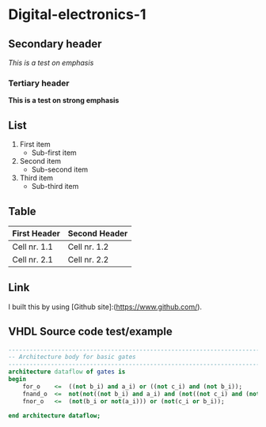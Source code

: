 # Digital-electronics-1

## Secondary header
*This is a test on emphasis*

### Tertiary header
**This is a test on strong emphasis**

## List
1. First item
   - Sub-first item
2. Second item
   - Sub-second item
3. Third item
   - Sub-third item

## Table
First Header | Second Header
------------ | -------------
Cell nr. 1.1 | Cell nr. 1.2
Cell nr. 2.1 | Cell nr. 2.2

## Link
I built this by using [Github site]:(https://www.github.com/).

## VHDL Source code test/example
```VHDL
------------------------------------------------------------------------
-- Architecture body for basic gates
------------------------------------------------------------------------
architecture dataflow of gates is
begin
    for_o    <=  ((not b_i) and a_i) or ((not c_i) and (not b_i));
    fnand_o  <=  not(not((not b_i) and a_i) and (not((not c_i) and (not b_i))));
    fnor_o   <=  (not(b_i or not(a_i))) or (not(c_i or b_i));

end architecture dataflow;
```
